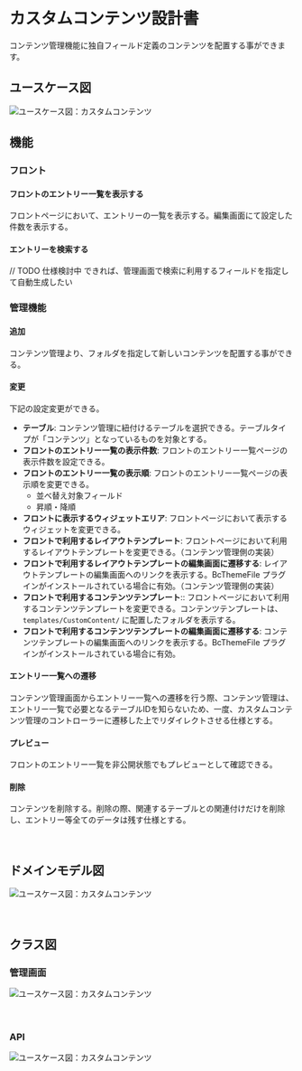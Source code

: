 # カスタムコンテンツ設計書

コンテンツ管理機能に独自フィールド定義のコンテンツを配置する事ができます。

## ユースケース図

![ユースケース図：カスタムコンテンツ](../../../svg/use_case/bc-custom-content/custom_contents.svg)

## 機能
### フロント
#### フロントのエントリー一覧を表示する
フロントページにおいて、エントリーの一覧を表示する。編集画面にて設定した件数を表示する。

#### エントリーを検索する
// TODO 仕様検討中
できれば、管理画面で検索に利用するフィールドを指定して自動生成したい
　
### 管理機能
#### 追加
コンテンツ管理より、フォルダを指定して新しいコンテンツを配置する事ができる。


#### 変更
下記の設定変更ができる。

- **テーブル**: コンテンツ管理に紐付けるテーブルを選択できる。テーブルタイプが「コンテンツ」となっているものを対象とする。
- **フロントのエントリー一覧の表示件数**:  フロントのエントリー一覧ページの表示件数を設定できる。
- **フロントのエントリー一覧の表示順**:  フロントのエントリー一覧ページの表示順を変更できる。
  - 並べ替え対象フィールド 
  - 昇順・降順
- **フロントに表示するウィジェットエリア**: フロントページにおいて表示するウィジェットを変更できる。
- **フロントで利用するレイアウトテンプレート**: フロントページにおいて利用するレイアウトテンプレートを変更できる。（コンテンツ管理側の実装）
- **フロントで利用するレイアウトテンプレートの編集画面に遷移する**: レイアウトテンプレートの編集画面へのリンクを表示する。BcThemeFile プラグインがインストールされている場合に有効。（コンテンツ管理側の実装）
- **フロントで利用するコンテンツテンプレート**:: フロントページにおいて利用するコンテンツテンプレートを変更できる。コンテンツテンプレートは、`templates/CustomContent/` に配置したフォルダを表示する。  
- **フロントで利用するコンテンツテンプレートの編集画面に遷移する**: コンテンツテンプレートの編集画面へのリンクを表示する。BcThemeFile プラグインがインストールされている場合に有効。

#### エントリー一覧への遷移
コンテンツ管理画面からエントリー一覧への遷移を行う際、コンテンツ管理は、エントリー一覧で必要となるテーブルIDを知らないため、一度、カスタムコンテンツ管理のコントローラーに遷移した上でリダイレクトさせる仕様とする。

#### プレビュー
フロントのエントリー一覧を非公開状態でもプレビューとして確認できる。

#### 削除
コンテンツを削除する。削除の際、関連するテーブルとの関連付けだけを削除し、エントリー等全てのデータは残す仕様とする。

　
## ドメインモデル図
![ユースケース図：カスタムコンテンツ](../../../svg/domain_model/bc-custom-content/custom_contents.svg)

　
## クラス図
### 管理画面
![ユースケース図：カスタムコンテンツ](../../../svg/class/bc-custom-content/manage_custom_contents.svg)

　
### API
![ユースケース図：カスタムコンテンツ](../../../svg/class/bc-custom-content/api_custom_contents.svg)
